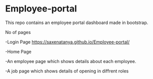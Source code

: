 # Employee-portal
This repo contains an employee portal dashboard made in bootstrap. 


No of pages

-Login Page https://saxenatanya.github.io/Employee-portal/

-Home Page
 
-An employee page which shows details about each employee.

-A job page which shows details of opening in diffrent roles




